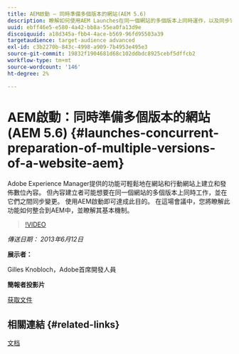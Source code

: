 ```yaml
---
title: AEM啟動 — 同時準備多個版本的網站(AEM 5.6)
description: 瞭解如何使用AEM Launches在同一個網站的多個版本上同時運作，以及同步它們之間的變更。 探索AEM Launches如何整合至AEM，並瞭解其基本機制。
uuid: ebff46e5-e580-4a42-bb8a-55ea0fa13d9e
discoiquuid: a18d345a-fbb4-4ace-b569-96fd95503a39
targetaudience: target-audience advanced
exl-id: c3b2270b-843c-4998-a909-7b4953e495e3
source-git-commit: 19832f1904681d68c102ddbdc8925cebf5dffcb2
workflow-type: tm+mt
source-wordcount: '146'
ht-degree: 2%

---
```


# AEM啟動：同時準備多個版本的網站(AEM 5.6) {#launches-concurrent-preparation-of-multiple-versions-of-a-website-aem}

Adobe Experience Manager提供的功能可輕鬆地在網站和行動網站上建立和發佈數位內容。 但內容建立者可能想要在同一個網站的多個版本上同時工作，並在它們之間同步變更。 使用AEM啟動即可達成此目的。 在這場會議中，您將瞭解此功能如何整合到AEM中，並瞭解其基本機制。

>[!VIDEO](https://video.tv.adobe.com/v/19579/?quality=9)

*傳送日期： 2013年6月12日*

**展示者：**

Gilles Knobloch，Adobe首席開發人員

**簡報者投影片**

[获取文件](assets/2013-06-12-launches-cqgems.pdf)

## 相關連結 {#related-links}

[文档](http://docs.adobe.com/docs/en/cq/current/wcm/launches.html)

<!--
[Get back to the Overview](https://helpx.adobe.com/experience-manager/kt/eseminars/gems/aem-index.html)
-->
